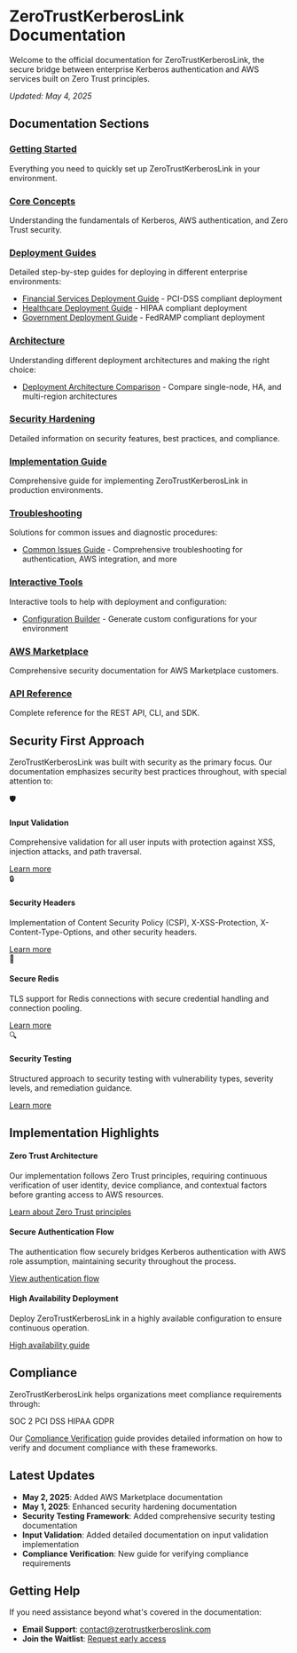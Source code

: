 # ZeroTrustKerberosLink Documentation

Welcome to the official documentation for ZeroTrustKerberosLink, the secure bridge between enterprise Kerberos authentication and AWS services built on Zero Trust principles.

*Updated: May 4, 2025*

## Documentation Sections

### [Getting Started](./getting-started/index.md)
Everything you need to quickly set up ZeroTrustKerberosLink in your environment.

### [Core Concepts](./core-concepts/index.md)
Understanding the fundamentals of Kerberos, AWS authentication, and Zero Trust security.

### [Deployment Guides](./deployment-guides/)
Detailed step-by-step guides for deploying in different enterprise environments:
- [Financial Services Deployment Guide](./deployment-guides/financial-services.md) - PCI-DSS compliant deployment
- [Healthcare Deployment Guide](./deployment-guides/healthcare.md) - HIPAA compliant deployment
- [Government Deployment Guide](./deployment-guides/government.md) - FedRAMP compliant deployment

### [Architecture](./architecture/)
Understanding different deployment architectures and making the right choice:
- [Deployment Architecture Comparison](./architecture/deployment-comparison.md) - Compare single-node, HA, and multi-region architectures

### [Security Hardening](./security-hardening/index.md)
Detailed information on security features, best practices, and compliance.

### [Implementation Guide](./implementation-guide/index.md)
Comprehensive guide for implementing ZeroTrustKerberosLink in production environments.

### [Troubleshooting](./troubleshooting/)
Solutions for common issues and diagnostic procedures:
- [Common Issues Guide](./troubleshooting/common-issues.md) - Comprehensive troubleshooting for authentication, AWS integration, and more

### [Interactive Tools](./tools/)
Interactive tools to help with deployment and configuration:
- [Configuration Builder](./tools/configuration-builder.html) - Generate custom configurations for your environment

### [AWS Marketplace](./aws-marketplace/index.md)
Comprehensive security documentation for AWS Marketplace customers.

### [API Reference](./api-reference/index.md)
Complete reference for the REST API, CLI, and SDK.

## Security First Approach

ZeroTrustKerberosLink was built with security as the primary focus. Our documentation emphasizes security best practices throughout, with special attention to:

<div class="security-cards">
  <div class="security-card">
    <div class="security-card-icon">🛡️</div>
    <h4>Input Validation</h4>
    <p>Comprehensive validation for all user inputs with protection against XSS, injection attacks, and path traversal.</p>
    <a href="./security-hardening/input-validation.md">Learn more</a>
  </div>
  
  <div class="security-card">
    <div class="security-card-icon">🔒</div>
    <h4>Security Headers</h4>
    <p>Implementation of Content Security Policy (CSP), X-XSS-Protection, X-Content-Type-Options, and other security headers.</p>
    <a href="./security-hardening/security-headers.md">Learn more</a>
  </div>
  
  <div class="security-card">
    <div class="security-card-icon">🔐</div>
    <h4>Secure Redis</h4>
    <p>TLS support for Redis connections with secure credential handling and connection pooling.</p>
    <a href="./security-hardening/secure-redis.md">Learn more</a>
  </div>
  
  <div class="security-card">
    <div class="security-card-icon">🔍</div>
    <h4>Security Testing</h4>
    <p>Structured approach to security testing with vulnerability types, severity levels, and remediation guidance.</p>
    <a href="./security-hardening/security-testing.md">Learn more</a>
  </div>
</div>

## Implementation Highlights

<div class="zero-trust-principle">
  <h4>Zero Trust Architecture</h4>
  <p>Our implementation follows Zero Trust principles, requiring continuous verification of user identity, device compliance, and contextual factors before granting access to AWS resources.</p>
  <a href="./core-concepts/zero-trust.md">Learn about Zero Trust principles</a>
</div>

<div class="implementation-step">
  <h4>Secure Authentication Flow</h4>
  <p>The authentication flow securely bridges Kerberos authentication with AWS role assumption, maintaining security throughout the process.</p>
  <a href="./core-concepts/auth-flow.md">View authentication flow</a>
</div>

<div class="implementation-step">
  <h4>High Availability Deployment</h4>
  <p>Deploy ZeroTrustKerberosLink in a highly available configuration to ensure continuous operation.</p>
  <a href="./implementation-guide/high-availability.md">High availability guide</a>
</div>

## Compliance

ZeroTrustKerberosLink helps organizations meet compliance requirements through:

<div class="compliance-badges">
  <span class="compliance-badge">SOC 2</span>
  <span class="compliance-badge">PCI DSS</span>
  <span class="compliance-badge">HIPAA</span>
  <span class="compliance-badge">GDPR</span>
</div>

Our [Compliance Verification](./implementation-guide/compliance-verification.md) guide provides detailed information on how to verify and document compliance with these frameworks.

## Latest Updates

- **May 2, 2025**: Added AWS Marketplace documentation
- **May 1, 2025**: Enhanced security hardening documentation
- **Security Testing Framework**: Added comprehensive security testing documentation
- **Input Validation**: Added detailed documentation on input validation implementation
- **Compliance Verification**: New guide for verifying compliance requirements

## Getting Help

If you need assistance beyond what's covered in the documentation:

- **Email Support**: [contact@zerotrustkerberoslink.com](mailto:contact@zerotrustkerberoslink.com)
- **Join the Waitlist**: [Request early access](https://zerotrustkerberoslink.com/#waitlist)
